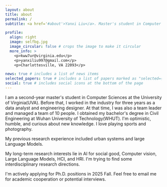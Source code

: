 ```yaml
---
layout: about
title: about
permalink: /
subtitle: <a href='#about'>Yanxi Liu</a>. Master's student in Computer Science at the University of Virginia(UVA).

profile:
  align: right
  image: selfbg.jpg
  image_circular: false # crops the image to make it circular
  more_info: >
    <p>kww7ur@virginia.edu</p>
    <p>yanxiliu997@gmail.com</p>
    <p>Charlottesville, VA 22093</p>

news: true # includes a list of news items
selected_papers: true # includes a list of papers marked as "selected={true}"
social: true # includes social icons at the bottom of the page
---
```


I am a second-year master's student in Computer Sciences at the University of Virginia(UVA). Before that, I worked in the industry for three years as a data analyst and engineering designer. At that time, I was also a team leader and managed a team of 10 people. I obtained my bachelor's degree in Civil Engineering at Wuhan University of Technology(WHUT). I'm optimistic, humble, and curious about new knowledge. I love playing sports and photography.

My previous research experience included urban systems and large Language Models.

My long-term research interests lie in AI for social good, Computer vision, Large Language Models, HCI, and HRI. I'm trying to find some interdisciplinary research directions.

I'm actively applying for Ph.D. positions in 2025 Fall. Feel free to email me for academic cooperation or potential interviews.

<!--
Write your biography here. Tell the world about yourself. Link to your favorite [subreddit](http://reddit.com). You can put a picture in, too. The code is already in, just name your picture `prof_pic.jpg` and put it in the `img/` folder.

Put your address / P.O. box / other info right below your picture. You can also disable any of these elements by editing `profile` property of the YAML header of your `_pages/about.md`. Edit `_bibliography/papers.bib` and Jekyll will render your [publications page](/al-folio/publications/) automatically.

<!DOCTYPE HTML>
-->
<html lang="en">
<head>
    <meta charset="UTF-8">
    <meta name="viewport" content="width=device-width, initial-scale=1.0">
    <title>Social Media Links</title>
    <link href="https://cdnjs.cloudflare.com/ajax/libs/font-awesome/6.0.0-beta3/css/all.min.css" rel="stylesheet">
    <link href="https://cdn.jsdelivr.net/npm/academicons@1.9.2/css/academicons.min.css" rel="stylesheet">
    <style>
        .social-media-links a {
            text-decoration: none;
            margin: 0 10px;
        }
        .social-media-links i {
            font-size: 24px;
            color: #333;
            transition: color 0.3s;
        }
        .social-media-links a:hover i {
            color: #007bff;
        }
    </style>
</head>
<body>
    <div class="social-media-links">
        <a href="https://facebook.com/Yanxi Liu" target="_blank" rel="noopener">
            <i class="fa-brands fa-facebook"></i>
        </a>
        <a href="https://instagram.com/cici_yanxi" target="_blank" rel="noopener">
            <i class="fa-brands fa-instagram"></i>
        </a>
        <a href="https://linkedin.com/in/yanxi-liu-747846288" target="_blank" rel="noopener">
            <i class="fa-brands fa-linkedin"></i>
        </a>
        <a href="https://scholar.google.com/citations?user=your-id" target="_blank" rel="noopener">
            <i class="ai ai-google-scholar"></i>
        </a>
        <a href="https://github.com/cici2323" target="_blank" rel="noopener">
            <i class="fa-brands fa-github"></i>
        </a>
    </div>
</body>
</html>

<!--
Link to your social media connections, too. This theme is set up to use [Font Awesome icons](https://fontawesome.com/) and [Academicons](https://jpswalsh.github.io/academicons/), like the ones below. Add your Facebook, Twitter, LinkedIn, Google Scholar, or just disable all of them.
-->
